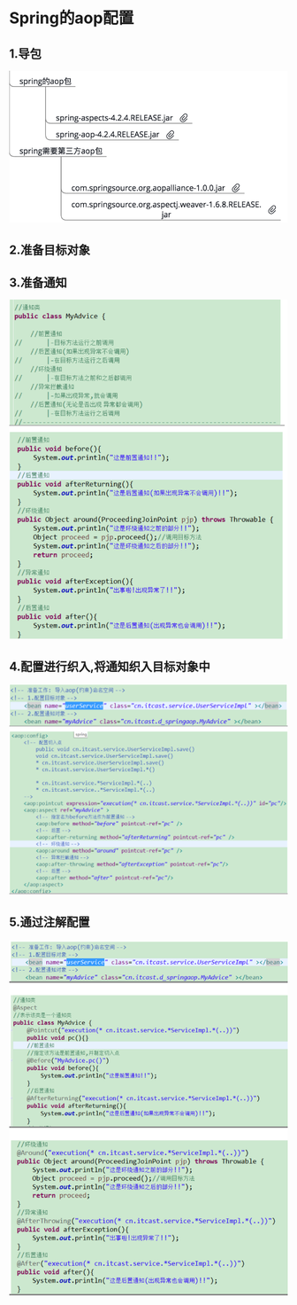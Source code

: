 # Spring的aop配置

## 1.导包

![](../../../.gitbook/assets/image%20%28144%29.png)

## 2.准备目标对象

## 3.准备通知

![](../../../.gitbook/assets/image%20%28113%29.png)

## 4.配置进行织入,将通知织入目标对象中

![](../../../.gitbook/assets/image%20%28158%29.png)

## 5.通过注解配置

![](../../../.gitbook/assets/image%20%28178%29.png)

